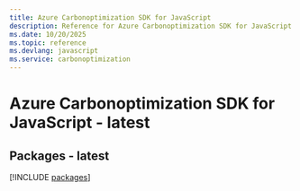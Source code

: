 ```yaml
---
title: Azure Carbonoptimization SDK for JavaScript
description: Reference for Azure Carbonoptimization SDK for JavaScript
ms.date: 10/20/2025
ms.topic: reference
ms.devlang: javascript
ms.service: carbonoptimization
---
```

# Azure Carbonoptimization SDK for JavaScript - latest
## Packages - latest
[!INCLUDE [packages](carbonoptimization-index.md)]